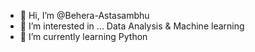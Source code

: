- 👋 Hi, I’m @Behera-Astasambhu
- 👀 I’m interested in ... Data Analysis & Machine learning
- 🌱 I’m currently learning Python
  

<!---
Behera-Astasambhu/Behera-Astasambhu is a ✨ special ✨ repository because its `README.md` (this file) appears on your GitHub profile.
You can click the Preview link to take a look at your changes.
--->
